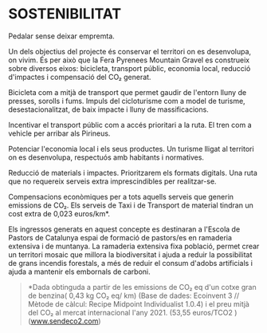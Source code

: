 # SOSTENIBILITAT

Pedalar sense deixar empremta.

Un dels objectius del projecte és conservar el territori on es desenvolupa, on vivim. És per això que la Fera Pyrenees Mountain Gravel es construeix sobre diversos eixos: bicicleta, transport públic, economia local, reducció d'impactes i compensació del CO₂ generat.

Bicicleta com a mitjà de transport que permet gaudir de l'entorn lluny de presses, sorolls i fums. Impuls del cicloturisme com a model de turisme, desestacionalitzat, de baix impacte i lluny de massificacions.

Incentivar el transport públic com a accés prioritari a la ruta. El tren com a vehicle per arribar als Pirineus.

Potenciar l'economia local i els seus productes. Un turisme lligat al territori on es desenvolupa, respectuós amb habitants i normatives.

Reducció de materials i impactes. Prioritzarem els formats digitals. Una ruta que no requereix serveis extra imprescindibles per realitzar-se.

Compensacions econòmiques per a tots aquells serveis que generin emissions de CO₂. Els serveis de Taxi i de Transport de material tindran un cost extra de 0,023 euros/km\*.

Els ingressos generats en aquest concepte es destinaran a l'Escola de Pastors de Catalunya espai de formació de pastors/es en ramaderia extensiva i de muntanya.
La ramaderia extensiva fixa població, permet crear un territori mosaic que millora la biodiversitat i ajuda a reduir la possibilitat de grans incendis forestals, a més de reduir el consum d'adobs artificials i ajuda a mantenir els embornals de carboni.

> \*Dada obtinguda a partir de les emissions de CO₂ eq d'un cotxe gran de benzina( 0,43 kg CO₂ eq/ km) (Base de dades: Ecoinvent 3 // Mètode de càlcul: Recipe Midpoint Individualist 1.0.4) i el preu mitjà del CO₂ al mercat internacional l'any 2021. (53,55 euros/TCO2 ) (www.sendeco2.com)
